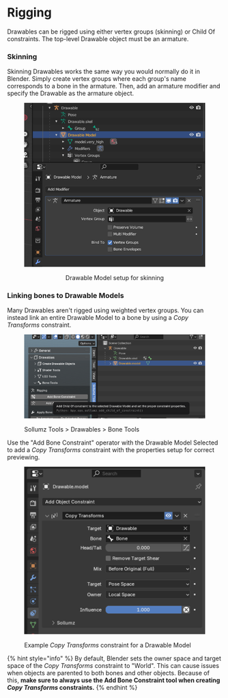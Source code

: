 # Rigging

Drawables can be rigged using either vertex groups (skinning) or Child Of constraints. The top-level Drawable object must be an armature.

### Skinning

Skinning Drawables works the same way you would normally do it in Blender. Simply create vertex groups where each group's name corresponds to a bone in the armature. Then, add an armature modifier and specify the Drawable as the armature object.

<div align="center">

<figure><img src="../../.gitbook/assets/blender_3Zw5StTfDu.png" alt="" width="503"><figcaption><p>Drawable Model setup for skinning</p></figcaption></figure>

</div>

### Linking bones to Drawable Models

Many Drawables aren't rigged using weighted vertex groups. You can instead link an entire Drawable Model to a bone by using a _Copy Transforms_ constraint.

<figure><img src="../../.gitbook/assets/image (106).png" alt=""><figcaption><p>Sollumz Tools > Drawables > Bone Tools</p></figcaption></figure>

Use the "Add Bone Constraint" operator with the Drawable Model Selected to add a _Copy Transforms_ constraint with the properties setup for correct previewing.

<figure><img src="../../.gitbook/assets/image (105).png" alt=""><figcaption><p>Example <em>Copy Transforms</em> constraint for a Drawable Model</p></figcaption></figure>

{% hint style="info" %}
By default, Blender sets the owner space and target space of the _Copy Transforms_ constraint to "World". This can cause issues when objects are parented to both bones and other objects. Because of this, **make sure to always use the Add Bone Constraint tool when creating **_**Copy Transforms**_** constraints.**
{% endhint %}
